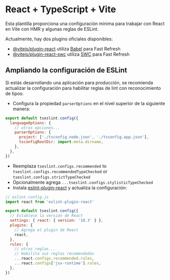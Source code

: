 # React + TypeScript + Vite

Esta plantilla proporciona una configuración mínima para trabajar con React en Vite con HMR y algunas reglas de ESLint.

Actualmente, hay dos plugins oficiales disponibles:

- [@vitejs/plugin-react](https://github.com/vitejs/vite-plugin-react/blob/main/packages/plugin-react/README.md) utiliza [Babel](https://babeljs.io/) para Fast Refresh
- [@vitejs/plugin-react-swc](https://github.com/vitejs/vite-plugin-react-swc) utiliza [SWC](https://swc.rs/) para Fast Refresh

## Ampliando la configuración de ESLint

Si estás desarrollando una aplicación para producción, se recomienda actualizar la configuración para habilitar reglas de lint con reconocimiento de tipos:

- Configura la propiedad `parserOptions` en el nivel superior de la siguiente manera:

```js
export default tseslint.config({
  languageOptions: {
    // otras opciones...
    parserOptions: {
      project: ['./tsconfig.node.json', './tsconfig.app.json'],
      tsconfigRootDir: import.meta.dirname,
    },
  },
})
```

- Reemplaza  `tseslint.configs.recommended` to `tseslint.configs.recommendedTypeChecked` or `tseslint.configs.strictTypeChecked`
- Opcionalmente agrega `...tseslint.configs.stylisticTypeChecked`
- Instala [eslint-plugin-react](https://github.com/jsx-eslint/eslint-plugin-react) y actualiza la configuración:

```js
// eslint.config.js
import react from 'eslint-plugin-react'

export default tseslint.config({
  // Establece la versión de React
  settings: { react: { version: '18.3' } },
  plugins: {
    // Agrega el plugin de React
    react,
  },
  rules: {
    // otras reglas...
    // Habilita sus reglas recomendadas
    ...react.configs.recommended.rules,
    ...react.configs['jsx-runtime'].rules,
  },
})
```
